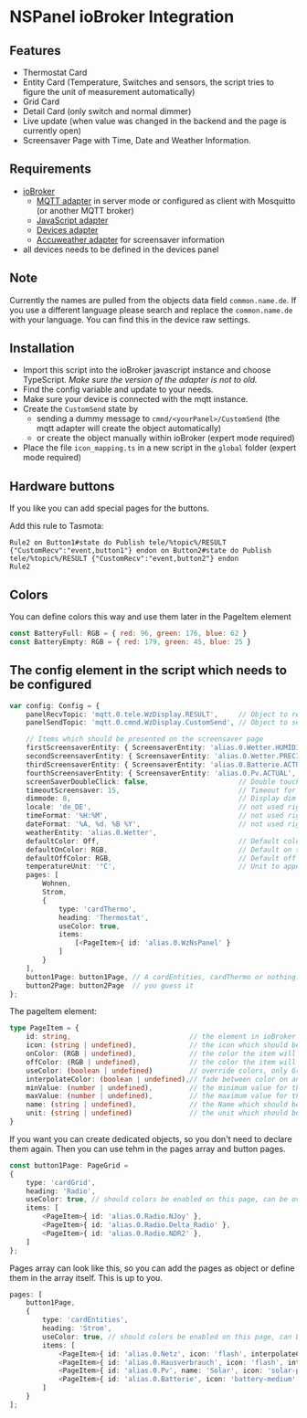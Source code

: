 # NSPanel ioBroker Integration

## Features

- Thermostat Card
- Entity Card (Temperature, Switches and sensors, the script tries to figure the unit of measurement automatically)
- Grid Card
- Detail Card (only switch and normal dimmer)
- Live update (when value was changed in the backend and the page is currently open)
- Screensaver Page with Time, Date and Weather Information.

## Requirements

- [ioBroker](https://github.com/ioBroker/ioBroker)
  - [MQTT adapter](https://github.com/ioBroker/ioBroker.mqtt) in server mode or configured as client with Mosquitto (or another MQTT broker)
  - [JavaScript adapter](https://github.com/ioBroker/ioBroker.javascript)
  - [Devices adapter](https://github.com/ioBroker/ioBroker.devices)
  - [Accuweather adapter](https://github.com/iobroker-community-adapters/ioBroker.accuweather) for screensaver information
- all devices needs to be defined in the devices panel

## Note

Currently the names are pulled from the objects data field ``common.name.de``.
If you use a different language please search and replace the ``common.name.de`` with your language.
You can find this in the device raw settings.
  
## Installation

- Import this script into the ioBroker javascript instance and choose TypeScript. *Make sure the version of the adapter is not to old.*
- Find the config variable and update to your needs.
- Make sure your device is connected with the mqtt instance.
- Create the ``CustomSend`` state by
    - sending a dummy message to ``cmnd/<yourPanel>/CustomSend`` (the mqtt adapter will create the object automatically)
    - or create the object manually within ioBroker (expert mode required)
- Place the file ``icon_mapping.ts`` in a new script in the ``global`` folder (expert mode required)

## Hardware buttons

If you like you can add special pages for the buttons.

Add this rule to Tasmota:

```
Rule2 on Button1#state do Publish tele/%topic%/RESULT {"CustomRecv":"event,button1"} endon on Button2#state do Publish tele/%topic%/RESULT {"CustomRecv":"event,button2"} endon
Rule2
```

## Colors

You can define colors this way and use them later in the PageItem element

```js
const BatteryFull: RGB = { red: 96, green: 176, blue: 62 }
const BatteryEmpty: RGB = { red: 179, green: 45, blue: 25 }
```

## The config element in the script which needs to be configured

```ts
var config: Config = {
    panelRecvTopic: 'mqtt.0.tele.WzDisplay.RESULT',     // Object to receive data from the panel
    panelSendTopic: 'mqtt.0.cmnd.WzDisplay.CustomSend', // Object to send data to the panel

    // Items which should be presented on the screensaver page
    firstScreensaverEntity: { ScreensaverEntity: 'alias.0.Wetter.HUMIDITY', ScreensaverEntityIcon: 'water-percent', ScreensaverEntityText: 'Luft', ScreensaverEntityUnitText: '%' },
    secondScreensaverEntity: { ScreensaverEntity: 'alias.0.Wetter.PRECIPITATION_CHANCE', ScreensaverEntityIcon: 'weather-pouring', ScreensaverEntityText: 'Regen', ScreensaverEntityUnitText: '%' },
    thirdScreensaverEntity: { ScreensaverEntity: 'alias.0.Batterie.ACTUAL', ScreensaverEntityIcon: 'battery-medium', ScreensaverEntityText: 'Batterie', ScreensaverEntityUnitText: '%' },
    fourthScreensaverEntity: { ScreensaverEntity: 'alias.0.Pv.ACTUAL', ScreensaverEntityIcon: 'solar-power', ScreensaverEntityText: 'PV', ScreensaverEntityUnitText: 'W' },
    screenSaverDoubleClick: false,                      // Double touch needed to leave screensaver
    timeoutScreensaver: 15,                             // Timeout for screensaver
    dimmode: 8,                                         // Display dim
    locale: 'de_DE',                                    // not used right now
    timeFormat: '%H:%M',                                // not used right now
    dateFormat: '%A, %d. %B %Y',                        // not used right now
    weatherEntity: 'alias.0.Wetter',
    defaultColor: Off,                                  // Default color of all elements
    defaultOnColor: RGB,                                // Default on state color for items
    defaultOffColor: RGB,                               // Default off state color for page
    temperatureUnit: '°C',                              // Unit to append on temperature sensors
    pages: [
        Wohnen,
        Strom,
        {
            type: 'cardThermo',
            heading: 'Thermostat',
            useColor: true,
            items: 
                [<PageItem>{ id: 'alias.0.WzNsPanel' }
            ]
        }
    ],
    button1Page: button1Page, // A cardEntities, cardThermo or nothing. This will be opened when pressing button1 
    button2Page: button2Page  // you guess it 
};
```

The pageItem element:

```ts
type PageItem = {
    id: string,                             // the element in ioBroker devices 
    icon: (string | undefined),             // the icon which should be displayed instead of the default detected. (not implemented)
    onColor: (RGB | undefined),             // the color the item will get when active
    offColor: (RGB | undefined),            // the color the item will get when inactive
    useColor: (boolean | undefined)         // override colors, only Grid pages has colors enabled per default
    interpolateColor: (boolean | undefined),// fade between color on and off, useColor on Page or PageItem must be enabled
    minValue: (number | undefined),         // the minimum value for the fade calculation, if smaller the minimum value will be used
    maxValue: (number | undefined),         // the maximum value for the fade calculation, if larger the maximum value will be used
    name: (string | undefined),             // the Name which should be displayed, default is the name of the object itself
    unit: (string | undefined)              // the unit which should be displayed, default is the unit of the object itself
}
```

If you want you can create dedicated objects, so you don't need to declare them again. Then you can use tehm in the pages array and button pages.

```ts
const button1Page: PageGrid =
{
    type: 'cardGrid',
    heading: 'Radio',
    useColor: true, // should colors be enabled on this page, can be overridden in PageItem
    items: [
        <PageItem>{ id: 'alias.0.Radio.NJoy' },
        <PageItem>{ id: 'alias.0.Radio.Delta_Radio' },
        <PageItem>{ id: 'alias.0.Radio.NDR2' },
    ]
};
```

Pages array can look like this, so you can add the pages as object or define them in the array itself. This is up to you.

```ts
pages: [
    button1Page,
    {
        type: 'cardEntities',
        heading: 'Strom',
        useColor: true, // should colors be enabled on this page, can be overridden in PageItem
        items: [
            <PageItem>{ id: 'alias.0.Netz', icon: 'flash', interpolateColor: true, offColor: BatteryFull, onColor: Red, minValue: -1000, maxValue: 1000 },
            <PageItem>{ id: 'alias.0.Hausverbrauch', icon: 'flash', interpolateColor: true, offColor: BatteryFull, onColor: Red, maxValue: 1000 },
            <PageItem>{ id: 'alias.0.Pv', name: 'Solar', icon: 'solar-power', interpolateColor: true, offColor: Off, onColor: BatteryFull, maxValue: 1000 },
            <PageItem>{ id: 'alias.0.Batterie', icon: 'battery-medium', interpolateColor: true, offColor: BatteryEmpty, onColor: BatteryFull }
        ]
    }
];
```

